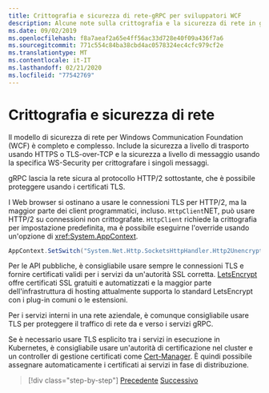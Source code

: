 ```yaml
---
title: Crittografia e sicurezza di rete-gRPC per sviluppatori WCF
description: Alcune note sulla crittografia e la sicurezza di rete in gRPC
ms.date: 09/02/2019
ms.openlocfilehash: f8a7aeaf2a65e4ff56ac33d728e40f09a436f7a6
ms.sourcegitcommit: 771c554c84ba38cbd4ac0578324ec4cfc979cf2e
ms.translationtype: MT
ms.contentlocale: it-IT
ms.lasthandoff: 02/21/2020
ms.locfileid: "77542769"
---
```

# <a name="encryption-and-network-security"></a>Crittografia e sicurezza di rete

Il modello di sicurezza di rete per Windows Communication Foundation (WCF) è completo e complesso. Include la sicurezza a livello di trasporto usando HTTPS o TLS-over-TCP e la sicurezza a livello di messaggio usando la specifica WS-Security per crittografare i singoli messaggi.

gRPC lascia la rete sicura al protocollo HTTP/2 sottostante, che è possibile proteggere usando i certificati TLS.

I Web browser si ostinano a usare le connessioni TLS per HTTP/2, ma la maggior parte dei client programmatici, incluso. `HttpClient`NET, può usare HTTP/2 su connessioni non crittografate. `HttpClient` richiede la crittografia per impostazione predefinita, ma è possibile eseguirne l'override usando un'opzione di <xref:System.AppContext>.

```csharp
AppContext.SetSwitch("System.Net.Http.SocketsHttpHandler.Http2UnencryptedSupport", true);
```

Per le API pubbliche, è consigliabile usare sempre le connessioni TLS e fornire certificati validi per i servizi da un'autorità SSL corretta. [LetsEncrypt](https://letsencrypt.org) offre certificati SSL gratuiti e automatizzati e la maggior parte dell'infrastruttura di hosting attualmente supporta lo standard LetsEncrypt con i plug-in comuni o le estensioni.

Per i servizi interni in una rete aziendale, è comunque consigliabile usare TLS per proteggere il traffico di rete da e verso i servizi gRPC.

Se è necessario usare TLS esplicito tra i servizi in esecuzione in Kubernetes, è consigliabile usare un'autorità di certificazione nel cluster e un controller di gestione certificati come [Cert-Manager](https://docs.cert-manager.io/en/latest/). È quindi possibile assegnare automaticamente i certificati ai servizi in fase di distribuzione.

>[!div class="step-by-step"]
>[Precedente](channel-credentials.md)
>[Successivo](grpc-in-production.md)
